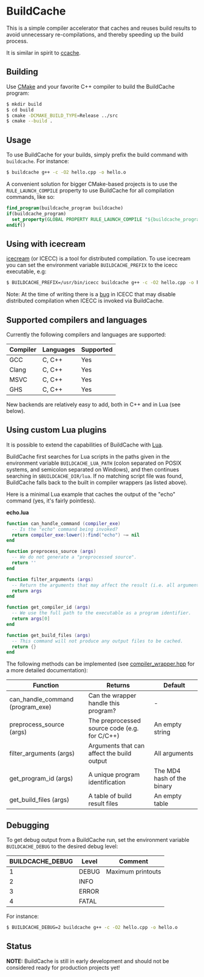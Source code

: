 # BuildCache

This is a simple compiler accelerator that caches and reuses build results to
avoid unnecessary re-compilations, and thereby speeding up the build process.

It is similar in spirit to [ccache](https://ccache.samba.org/).

## Building

Use [CMake](https://cmake.org/) and your favorite C++ compiler to build the BuildCache program:

```bash
$ mkdir build
$ cd build
$ cmake -DCMAKE_BUILD_TYPE=Release ../src
$ cmake --build .
```

## Usage

To use BuildCache for your builds, simply prefix the build command with
`buildcache`. For instance:

```bash
$ buildcache g++ -c -O2 hello.cpp -o hello.o
```

A convenient solution for bigger CMake-based projects is to use the
`RULE_LAUNCH_COMPILE` property to use BuildCache for all compilation commands,
like so:

```cmake
find_program(buildcache_program buildcache)
if(buildcache_program)
  set_property(GLOBAL PROPERTY RULE_LAUNCH_COMPILE "${buildcache_program}")
endif()
```

## Using with icecream

[icecream](https://github.com/icecc/icecream) (or ICECC) is a tool for
distributed compilation. To use icecream you can set the environment variable
`BUILDCACHE_PREFIX` to the icecc executable, e.g:

```bash
$ BUILDCACHE_PREFIX=/usr/bin/icecc buildcache g++ -c -O2 hello.cpp -o hello.o
```

Note: At the time of writing there is a [bug](https://github.com/icecc/icecream/issues/390)
in ICECC that may disable distributed compilation when ICECC is invoked via BuildCache.

## Supported compilers and languages

Currently the following compilers and languages are supported:

| Compiler | Languages | Supported |
| -------- | --------- | --------- |
| GCC      | C, C++    | Yes       |
| Clang    | C, C++    | Yes       |
| MSVC     | C, C++    | Yes       |
| GHS      | C, C++    | Yes       |

New backends are relatively easy to add, both in C++ and in Lua (see below).

## Using custom Lua plugins

It is possible to extend the capabilities of BuildCache with [Lua](https://www.lua.org/).

BuildCache first searches for Lua scripts in the paths given in the environment variable `BUILDCACHE_LUA_PATH` (colon separated on POSIX systems, and semicolon separated on Windows), and then continues searching in `$BUILDCACHE_DIR/lua`. If no matching script file was found, BuildCache falls back to the built in compiler wrappers (as listed above).

Here is a minimal Lua example that caches the output of the "echo" command (yes, it's fairly pointless).

**echo.lua**
```lua
function can_handle_command (compiler_exe)
  -- Is the "echo" command being invoked?
  return compiler_exe:lower():find("echo") ~= nil
end

function preprocess_source (args)
  -- We do not generate a "preprocessed source".
  return ''
end

function filter_arguments (args)
  -- Return the arguments that may affect the result (i.e. all arguments).
  return args
end

function get_compiler_id (args)
  -- We use the full path to the executable as a program identifier.
  return args[0]
end

function get_build_files (args)
  -- This command will not produce any output files to be cached.
  return {}
end
```

The following methods can be implemented (see [compiler_wrapper.hpp](src/compiler_wrapper.hpp) for a more detailed documentation):

| Function | Returns | Default |
| --- | --- | --- |
| can_handle_command (program_exe) | Can the wrapper handle this program? | - |
| preprocess_source (args) | The preprocessed source code (e.g. for C/C++) | An empty string |
| filter_arguments (args) | Arguments that can affect the build output | All arguments |
| get_program_id (args) | A unique program identification | The MD4 hash of the binary |
| get_build_files (args) | A table of build result files | An empty table |

## Debugging

To get debug output from a BuildCache run, set the environment variable
`BUILDCACHE_DEBUG` to the desired debug level:

| BUILDCACHE_DEBUG | Level | Comment           |
| ---------------- | ----- | ----------------- |
| 1                | DEBUG | Maximum printouts |
| 2                | INFO  |                   |
| 3                | ERROR |                   |
| 4                | FATAL |                   |

For instance:

```bash
$ BUILDCACHE_DEBUG=2 buildcache g++ -c -O2 hello.cpp -o hello.o
```

## Status

**NOTE:** BuildCache is still in early development and should not be considered
ready for production projects yet!

